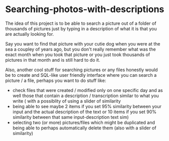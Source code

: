 # Searching-photos-with-descriptions

The idea of this project is to be able to search a picture out of a folder of thousands of pictures just by typing in a description of what it is that you are actually looking for. 

Say you want to find that picture with your cutie dog when you were at the sea a coupley of years ago, but you don't really remember what was the exact month when you took that picture or you just took thousands of pictures in that month and is still hard to do it.

Also, another cool stuff for searching pictures or any files honestly would be to create and SQL-like user friendly interface where you can search a picture / a file, perhaps you want to do stuff like:
- check files that were created / modified only on one specific day and as well those that contain a description / transcription similar to what you write ( with a possiblity of using a slider of similarity
- being able to see maybe 2 items if you set 95% similarity between your input and the actual description of the text or 10 items if you set 90% similarity between that same input-description text sim)
- selecting two (or more) pictures/files which might be duplicated and being able to perhaps automatically delete them (also with a slider of similarity)
